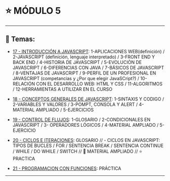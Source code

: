 # :star: MÓDULO 5

---

## :book: Temas:

- [17 - INTRODUCCIÓN A JAVASCRIPT](https://github.com/eugenia1984/frontend-syloper/blob/main/teoria/modulo5/introduccion_js.md): 1-APLICACIONES WEB(definición) / 2-JAVASCRIPT (definición, lenguaje interpretado) / 3-FRONT END Y BACK END  / 4-HISTORIA DE JAVASCRIPT / 5-EVOLUCIÒN DE JAVASCRIPT / 6-DIFERENCIAS CON JAVA / 7-BÁSICOS DE JAVASCRIPT / 8-VENTAJAS DE JAVASCRIPT / 9-PERFIL DE UN PROFESIONAL EN JAVASCRIPT (competancias y ¿Por que elegir JavaSCript?) / 10-RELACIÓN CON EL DESARROLLO WEB: HTML Y CSS /  11-ALGORITMOS / 12-HERRAMIENTAS A UTILIZAR EN EL CURSO

- [18 - CONCEPTOS GENERALES DE JAVASCRIPT](https://github.com/eugenia1984/frontend-syloper/blob/main/teoria/modulo5/conceptos_generales.md): 1-SINTAXIS Y CODIGO /  2-VARIABLES Y VALORES / 3-POMPT, CONSOLA Y ALERT / 4-MATERIAL AMPLIADO / 5-EJERCICIOS

- [19 - CONTROL DE FLUJOS](https://github.com/eugenia1984/frontend-syloper/blob/main/teoria/modulo5/conceptos_generales.md): 1-GLOSARIO / 2-CONDICIONALES EN JAVASCRIPT / 3- OPERADORES LÓGICOS / 4-MATERIAL AMPLIADO / 5-EJERCICIO 

- [20 - CICLOS E ITERACIONES](https://github.com/eugenia1984/frontend-syloper/blob/main/teoria/modulo5/control_de_flujo.md):  GLOSARIO // - CICLOS EN JAVASCRIPT: TIPOS DE BUCLES / FOR / SENTENCIA BREAK / SENTENCIA CONTINUE / WHILE / DO WHILE / SWITCH // :book: MATERIAL AMPLIADO // :star: PRACTICA 

- [21 - PROGRAMACION CON FUNCIONES](https://github.com/eugenia1984/frontend-syloper/blob/main/teoria/modulo5/programacion_con_funciones.md): PRÁCTICA

---
